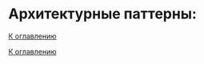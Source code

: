 # Архитектурные паттерны:

<!--
https://tproger.ru/translations/top-5-arhitekturnyh-patternov-dlja-raspredeljonnyh-sistem
https://systems.education/wis_ddd_architectural_patterns
https://habr.com/ru/companies/alconost/articles/522662/
-->

[К оглавлению](../../README.md)



[К оглавлению](../../README.md)
